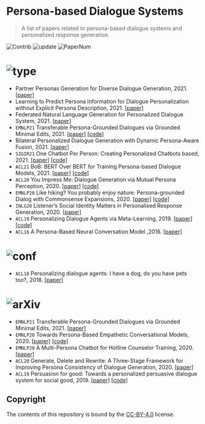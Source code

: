 # Persona-based Dialogue Systems

> A list of papers related to persona-based dialogue systems and personalized response generation.

<img src="https://img.shields.io/badge/Contributions-Welcome-278ea5" alt="Contrib"/> <img src="https://img.shields.io/badge/Last%20Update-2021--12--07-success" alt="update"/> <img src="https://img.shields.io/badge/Number%20of%20Papers-18-2D333B" alt="PaperNum"/>

# <img src="https://img.shields.io/badge/Paper%20Type-Model-informational" alt="type"/>

- Partner Personas Generation for Diverse Dialogue Generation, 2021. [[paper]](https://arxiv.org/abs/2111.13833)
- Learning to Predict Persona Information for Dialogue Personalization without Explicit Persona Description, 2021. [[paper]](https://arxiv.org/abs/2111.15093)
- Federated Natural Language Generation for Personalized Dialogue System, 2021. [[paper]](https://arxiv.org/abs/2110.06419)
- `EMNLP21` Transferable Persona-Grounded Dialogues via Grounded Minimal Edits, 2021. [[paper]]() [[code]](https://github.com/thu-coai/grounded-minimal-edit)
- Bilateral Personalized Dialogue Generation with Dynamic Persona-Aware Fusion, 2021. [[paper]](https://arxiv.org/abs/2106.07857)
- `SIGIR21`  One Chatbot Per Person: Creating Personalized Chatbots based, 2021. [[paper]](https://arxiv.org/abs/2108.09355) [[code]](https://github.com/zhengyima/DHAP)
- `ACL21`  BoB: BERT Over BERT for Training Persona-based Dialogue Models, 2021. [[paper]](https://arxiv.org/abs/2106.06169) [[code]](https://github.com/songhaoyu/BoB)
- `ACL20` You Impress Me: Dialogue Generation via Mutual Persona Perception, 2020. [[paper]](https://www.aclweb.org/anthology/2020.acl-main.131) [[code]](https://github.com/SivilTaram/Persona-Dialogue-Generation)
- `EMNLP20` Like hiking? You probably enjoy nature: Persona-grounded Dialog with Commonsense Expansions, 2020. [[paper]](https://www.aclweb.org/anthology/2020.emnlp-main.739) [[code]](https://github.com/majumderb/compac)
- `INLG20` Listener’s Social Identity Matters in Personalised Response Generation, 2020. [[paper]](https://arxiv.org/abs/2010.14342)
- `ACL19` Personalizing Dialogue Agents via Meta-Learning, 2019. [[paper]](https://arxiv.org/abs/1905.10033) [[code]](https://github.com/HLTCHKUST/PAML)
- `ACL16` A Persona-Based Neural Conversation Model ,2016. [[paper]](https://arxiv.org/abs/1603.06155)

# <img src="https://img.shields.io/badge/Paper%20Type-Dataset-red" alt="conf"/>

- `ACL18` Personalizing dialogue agents: I have a dog, do you have pets too?, 2018. [[paper]](https://arxiv.org/abs/1801.07243)

# <img src="https://img.shields.io/badge/Paper%20Type-Framework-brightgreen" alt="arXiv"/>

- `EMNLP21` Transferable Persona-Grounded Dialogues via Grounded Minimal Edits, 2021. [[paper]](https://arxiv.org/abs/2109.07713)
- `EMNLP20` Towards Persona-Based Empathetic Conversational Models, 2020. [[paper]](https://www.aclweb.org/anthology/2020.emnlp-main.531) [[code]](https://github.com/zhongpeixiang/PEC)
- `EMNLP20` A Multi-Persona Chatbot for Hotline Counselor Training, 2020. [[paper]](https://www.aclweb.org/anthology/2020.findings-emnlp.324)
- `ACL20` Generate, Delete and Rewrite: A Three-Stage Framework for Improving Persona Consistency of Dialogue Generation, 2020. [[paper]](https://arxiv.org/abs/2004.07672)
- `ACL19` Persuasion for good: Towards a personalized persuasive dialogue system for social good, 2019. [[paper]](https://www.aclweb.org/anthology/P19-1566) [[code]](https://gitlab.com/ucdavisnlp/persuasionforgood)


## Copyright

The contents of this repository is bound by the [CC-BY-4.0](https://creativecommons.org/licenses/by/4.0/) license.

